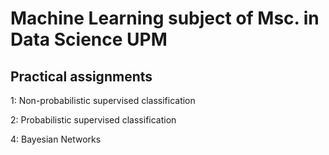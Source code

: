 # Machine Learning subject of Msc. in Data Science UPM

## Practical assignments

1: Non-probabilistic supervised classification

2: Probabilistic supervised classification

4: Bayesian Networks
